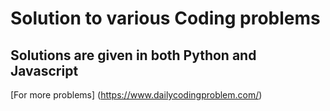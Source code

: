 # Solution to various Coding problems
## Solutions are given in both Python and Javascript

[For more problems] (https://www.dailycodingproblem.com/)